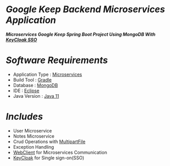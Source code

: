 # _Google Keep Backend Microservices Application_

_**Microservices Google Keep Spring Boot Project Using MongoDB With [KeyCloak SSO](https://github.com/VamsiVasi/Microservices_Google_Keep_Project_Using_Spring_Boot_With_KeyCloak_SSO/blob/main/KeyCloak.md)**_

# _Software Requirements_
* Application Type : [Microservices](https://spring.io/microservices)
* Build Tool : [Gradle](https://spring.io/guides/gs/gradle/)
* Database : [MongoDB](https://www.mongodb.com/try/download/community)
* IDE : [Eclipse](https://www.eclipse.org/downloads/)
* Java Version : [Java 11](https://www.oracle.com/in/java/technologies/javase/jdk11-archive-downloads.html)

# _Includes_
* User Microservice
* Notes Microservice
* Crud Operations with [MultipartFile](https://www.baeldung.com/spring-file-upload)
* Exception Handling
* [WebClient](https://www.baeldung.com/spring-5-webclient) for Microservices Communication
* [KeyCloak](https://www.baeldung.com/spring-boot-keycloak) for Single sign-on(SSO)
